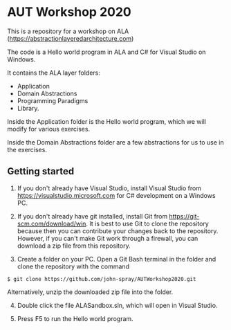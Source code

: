 # AUT Workshop 2020 

This is a repository for a workshop on ALA (https://abstractionlayeredarchitecture.com)

The code is a Hello world program in ALA and C# for Visual Studio on Windows.

It contains the ALA layer folders:

* Application
* Domain Abstractions
* Programming Paradigms
* Library.

Inside the Application folder is the Hello world program, which we will modify for various exercises.

Inside the Domain Abstractions folder are a few abstractions for us to use in the exercises.


## Getting started

1. If you don't already have Visual Studio, install Visual Studio from https://visualstudio.microsoft.com for C# development on a Windows PC.

2. If you don't already have git installed, install Git from https://git-scm.com/download/win. It is best to use Git to clone the repository because then you can contribute your changes back to the repository. However, if you can't make Git work through a firewall, you can download a zip file from this repository.

3. Create a folder on your PC. Open a Git Bash terminal in the folder and clone the repository with the command
```
$ git clone https://github.com/john-spray/AUTWorkshop2020.git
```
Alternatively, unzip the downloaded zip file into the folder.

4. Double click the file ALASandbox.sln, which will open in Visual Studio.

5. Press F5 to run the Hello world program.

